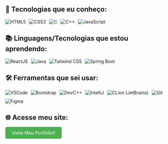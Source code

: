 ## 🚀 Tecnologias que eu conheço:
<div style="display: flex; flex-wrap: wrap; gap: 10px;">
    <img src="https://img.shields.io/badge/HTML5-E34F26?style=for-the-badge&logo=html5&logoColor=white" alt="HTML5"/>
    <img src="https://img.shields.io/badge/CSS3-1572B6?style=for-the-badge&logo=css3&logoColor=white" alt="CSS3"/>
    <img src="https://img.shields.io/badge/C-00599C?style=for-the-badge&logo=c&logoColor=white" alt="C"/>
    <img src="https://img.shields.io/badge/C++-00599C?style=for-the-badge&logo=cplusplus&logoColor=white" alt="C++"/>
    <img src="https://img.shields.io/badge/JavaScript-F7DF1E?style=for-the-badge&logo=javascript&logoColor=black" alt="JavaScript"/>
</div>

## 📚 Linguagens/Tecnologias que estou aprendendo:
<div style="display: flex; flex-wrap: wrap; gap: 10px;">
    <img src="https://img.shields.io/badge/ReactJS-61DAFB?style=for-the-badge&logo=react&logoColor=black" alt="ReactJS"/>
    <img src="https://img.shields.io/badge/Java-007396?style=for-the-badge&logo=openjdk&logoColor=white" alt="Java"/>
    <img src="https://img.shields.io/badge/TailwindCSS-38B2AC?style=for-the-badge&logo=tailwind-css&logoColor=white" alt="Tailwind CSS"/>
    <img src="https://img.shields.io/badge/Spring_Boot-6DB33F?style=for-the-badge&logo=spring-boot&logoColor=white" alt="Spring Boot"/>
</div>




## 🛠️ Ferramentas que sei usar:
<div style="display: flex; flex-wrap: wrap; gap: 10px;">
    <img src="https://img.shields.io/badge/VSCode-007ACC?style=for-the-badge&logo=visual-studio-code&logoColor=white" alt="VSCode"/>
    <img src="https://img.shields.io/badge/Bootstrap-7952B3?style=for-the-badge&logo=bootstrap&logoColor=white" alt="Bootstrap"/>
    <img src="https://img.shields.io/badge/DevC++-blue?style=for-the-badge&logo=cplusplus&logoColor=white" alt="DevC++"/>
    <img src="https://img.shields.io/badge/IntelliJ-000000?style=for-the-badge&logo=intellijidea&logoColor=white" alt="IntelliJ"/>
    <img src="https://img.shields.io/badge/CLion-000000?style=for-the-badge&logo=clion&logoColor=white" alt="CLion (JetBrains)"/>
    <img src="https://img.shields.io/badge/Git-F05032?style=for-the-badge&logo=git&logoColor=white" alt="Git"/>
    <img src="https://img.shields.io/badge/Figma-F24E1E?style=for-the-badge&logo=figma&logoColor=white" alt="Figma"/>
</div>

## 🌐 Acesse meu site:
 <p>
        <a href="https://leduardomdias.github.io/portfolio/" target="_blank" style="display: inline-block; padding: 10px 20px; color: white; background-color: #4CAF50; border-radius: 5px; text-decoration: none; transition: background-color 0.3s;">
            Visite Meu Portfólio!!
        </a>
    </p>
</div>
</div>

